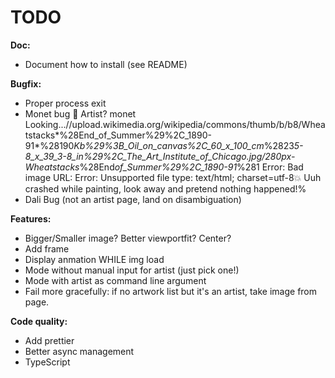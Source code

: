 # TODO

**Doc:**

- Document how to install (see README)

**Bugfix:**

- Proper process exit
- Monet bug
  🎨 Artist?
  monet
  Looking...//upload.wikimedia.org/wikipedia/commons/thumb/b/b8/Wheatstacks*%28End_of_Summer%29%2C_1890-91*%28190*Kb%29%3B_Oil_on_canvas%2C_60_x_100_cm*%2823*5-8_x_39_3-8_in%29%2C_The_Art_Institute_of_Chicago.jpg/280px-Wheatstacks*%28End*of_Summer%29%2C_1890-91*%281
  Error: Bad image URL: Error: Unsupported file type: text/html; charset=utf-8💥 Uuh crashed while painting, look away and pretend nothing happened!%
- Dali Bug (not an artist page, land on disambiguation)

**Features:**

- Bigger/Smaller image? Better viewportfit? Center?
- Add frame
- Display anmation WHILE img load
- Mode without manual input for artist (just pick one!)
- Mode with artist as command line argument
- Fail more gracefully: if no artwork list but it's an artist, take image from page.

**Code quality:**

- Add prettier
- Better async management
- TypeScript
